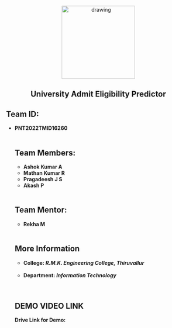 <br>
<div align="center">
<img src="https://upload.wikimedia.org/wikipedia/commons/5/51/IBM_logo.svg"  align="center" alt="drawing" width="200" />
  <h2 align="center"> University Admit Eligibility Predictor <br></h2>

  </div>

<h2> Team ID: </h2> 
<ul><b>
  <li> PNT2022TMID16260  </li>
  </b>
<br>  

<h2> Team Members: </h2> 
<ul><b>
  <li> Ashok Kumar A </li>
  <li> Mathan Kumar R </li>
  <li> Pragadeesh J S </li>
  <li> Akash P </li>
  </b>
  </ul>
<br>

<h2> Team Mentor: </h2>
<ul><b>
  <li> Rekha M </li>
  </ul>
<br>

<h2> More Information </h2>
<ul><b>
  <li> <b>College: </b> <i> R.M.K. Engineering College, Thiruvallur </i> </li> <br>
  <li> <b>Department: </b> <i> Information Technology </i> </li> <br>
  </ul>
<br>

<h2> DEMO VIDEO LINK </h2>
<p> Drive Link for Demo: <a href = "https://drive.google.com/file/d/1HBmNl5_8_CWGEAINC6tgxqRr_2xPt2lE/view?usp=sharing" target="_blank" </p>
<br>
